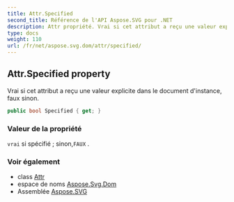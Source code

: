 ```yaml
---
title: Attr.Specified
second_title: Référence de l'API Aspose.SVG pour .NET
description: Attr propriété. Vrai si cet attribut a reçu une valeur explicite dans le document dinstance faux sinon.
type: docs
weight: 110
url: /fr/net/aspose.svg.dom/attr/specified/
---
```

## Attr.Specified property

Vrai si cet attribut a reçu une valeur explicite dans le document d'instance, faux sinon.

```csharp
public bool Specified { get; }
```

### Valeur de la propriété

`vrai` si spécifié ; sinon,`FAUX` .

### Voir également

* class [Attr](../)
* espace de noms [Aspose.Svg.Dom](../../attr/)
* Assemblée [Aspose.SVG](../../../)


